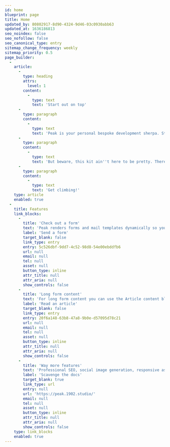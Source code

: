 ```yaml
---
id: home
blueprint: page
title: Home
updated_by: 80802917-8d90-4324-9d46-03c0930abb63
updated_at: 1636186813
seo_noindex: false
seo_nofollow: false
seo_canonical_type: entry
sitemap_change_frequency: weekly
sitemap_priority: 0.5
page_builder:
  -
    article:
      -
        type: heading
        attrs:
          level: 1
        content:
          -
            type: text
            text: 'Start out on top'
      -
        type: paragraph
        content:
          -
            type: text
            text: 'Peak is your personal bespoke development sherpa. Start every project with this kit full of development goodies. '
      -
        type: paragraph
        content:
          -
            type: text
            text: 'But beware, this kit ain''t here to be pretty. There are some examples of what Peak can do, but the rest is up to you. '
      -
        type: paragraph
        content:
          -
            type: text
            text: 'Get climbing!'
    type: article
    enabled: true
  -
    title: Features
    link_blocks:
      -
        title: 'Check out a form'
        text: 'Peak renders forms and mail templates dynamically so you can add as many forms as you''d like, just by creating them in the CP. Peak ships with a default basic contact form you can edit.'
        label: 'Send a form'
        target_blank: false
        link_type: entry
        entry: 5c526dbf-9dd7-4c52-98d8-54e00ebddfb6
        url: null
        email: null
        tel: null
        asset: null
        button_type: inline
        attr_title: null
        attr_aria: null
        show_controls: false
      -
        title: 'Long form content'
        text: 'For long form content you can use the Article content block. This is a Bard fieldtypeopen in new window with multiple sets of fields that are regularly used in longer articles.'
        label: 'Read an article'
        target_blank: false
        link_type: entry
        entry: 20f6a148-63b8-47a8-9b0e-d57095d78c21
        url: null
        email: null
        tel: null
        asset: null
        button_type: inline
        attr_title: null
        attr_aria: null
        show_controls: false
      -
        title: 'Way more features'
        text: 'Professional SEO, social image generation, responsive assets, appearance globals, favicons generation, search templates, dark mode support with toggle, pagination template, search and additional bottles of oxygen.'
        label: 'Scavenge the docs'
        target_blank: true
        link_type: url
        entry: null
        url: 'https://peak.1902.studio/'
        email: null
        tel: null
        asset: null
        button_type: inline
        attr_title: null
        attr_aria: null
        show_controls: false
    type: link_blocks
    enabled: true
---
```

